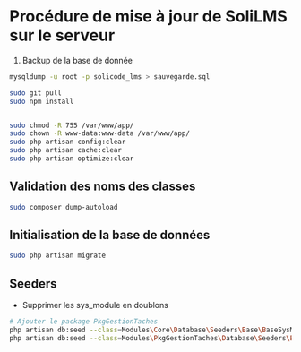 # Procédure de mise à jour de SoliLMS sur le serveur




1. Backup de la base de donnée 


````bash
mysqldump -u root -p solicode_lms > sauvegarde.sql
````


````bash
sudo git pull
sudo npm install


sudo chmod -R 755 /var/www/app/
sudo chown -R www-data:www-data /var/www/app/
sudo php artisan config:clear
sudo php artisan cache:clear
sudo php artisan optimize:clear
````

## Validation des noms des classes

````bash
sudo composer dump-autoload
````




## Initialisation de la base de données

````bash
sudo php artisan migrate
````


## Seeders 

- Supprimer les sys_module en doublons 


````bash
# Ajouter le package PkgGestionTaches
php artisan db:seed --class=Modules\Core\Database\Seeders\Base\BaseSysModuleSeeder
php artisan db:seed --class=Modules\PkgGestionTaches\Database\Seeders\EtatRealisationTacheSeeder
````